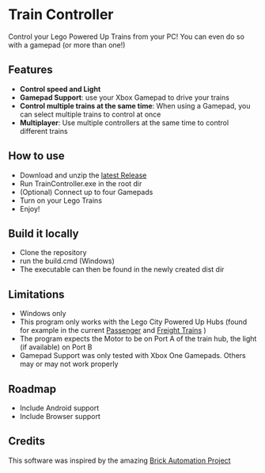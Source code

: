 # Train Controller
Control your Lego Powered Up Trains from your PC! You can even do so with a gamepad (or more than one!)
## Features
- **Control speed and Light**
- **Gamepad Support**: use your Xbox Gamepad to drive your trains
- **Control multiple trains at the same time**: When using a Gamepad, you can select multiple trains to control at once
- **Multiplayer**: Use multiple controllers at the same time to control different trains

## How to use
- Download and unzip the [latest Release](https://github.com/ronnyporsch/TrainController/releases/latest)
- Run TrainController.exe in the root dir
- (Optional) Connect up to four Gamepads
- Turn on your Lego Trains
- Enjoy!

## Build it locally
- Clone the repository
- run the build.cmd (Windows)
- The executable can then be found in the newly created dist dir

## Limitations
- Windows only
- This program only works with the Lego City Powered Up Hubs (found for example in the current [Passenger](https://www.lego.com/en-us/product/express-passenger-train-60337) and [Freight Trains](https://www.lego.com/en-us/product/freight-train-60336) )
- The program expects the Motor to be on Port A of the train hub, the light (if available) on Port B
- Gamepad Support was only tested with Xbox One Gamepads. Others may or may not work properly

## Roadmap
- Include Android support
- Include Browser support

## Credits
This software was inspired by the amazing [Brick Automation Project](https://github.com/Cosmik42/BAP)

